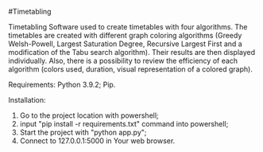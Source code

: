 #Timetabling

Timetabling Software used to create timetables with four algorithms. The timetables are created with different graph coloring algorithms 
(Greedy Welsh-Powell, Largest Saturation Degree, Recursive Largest First and a modification of the Tabu search algorithm). Their results are then displayed individually. 
Also, there is a possibility to review the efficiency of each algorithm (colors used, duration, visual representation of a colored graph).

Requirements: 
Python 3.9.2;
Pip.

Installation:
1) Go to the project location with powershell;
2) input "pip install -r requirements.txt" command into powershell;
3) Start the project with "python app.py";
4) Connect to 127.0.0.1:5000 in Your web browser.

